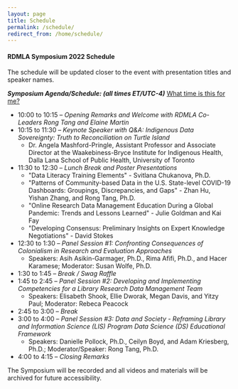 ```yaml
---
layout: page
title: Schedule
permalink: /schedule/
redirect_from: /home/schedule/
---
```


#### RDMLA Symposium 2022 Schedule

The schedule will be updated closer to the event with presentation titles and speaker names.

**_Symposium Agenda/Schedule: (all times ET/UTC-4)_** <a href="https://www.timeanddate.com/worldclock/fixedtime.html?iso=20220422T100000&p1=43" target="_blank">What time is this for me?</a>
  - 10:00 to 10:15 – _Opening Remarks and Welcome with RDMLA Co-Leaders Rong Tang and Elaine Martin_
  - 10:15 to 11:30 – _Keynote Speaker with Q&A: Indigenous Data Sovereignty: Truth to Reconciliation on Turtle Island_
    - Dr. Angela Mashford-Pringle, Assistant Professor and Associate Director at the Waakebiness-Bryce Institute for Indigenous Health, Dalla Lana School of Public Health, University of Toronto
  - 11:30 to 12:30 – _Lunch Break and Poster Presentations_
    - "Data Literacy Training Elements" - Svitlana Chukanova, Ph.D.
    - "Patterns of Community-based Data in the U.S. State-level COVID-19 Dashboards: Groupings, Discrepancies, and Gaps" - Zhan Hu, Yishan Zhang, and Rong Tang, Ph.D.
    - "Online Research Data Management Education During a Global Pandemic: Trends and Lessons Learned" - Julie Goldman and Kai Fay 
    - "Developing Consensus: Preliminary Insights on Expert Knowledge Negotiations" - David Stokes
  - 12:30 to 1:30 – _Panel Session #1: Confronting Consequences of Colonialism in Research and Evaluation Approaches_
    - Speakers: Asih Asikin-Garmager, Ph.D., Rima Afifi, Ph.D., and Hacer Karamese; Moderator: Susan Wolfe, Ph.D. 
  - 1:30 to 1:45 – _Break / Swag Raffle_
  - 1:45 to 2:45 – _Panel Session #2: Developing and Implementing Competencies for a Library Research Data Management Team_
    - Speakers: Elisabeth Shook, Ellie Dworak, Megan Davis, and Yitzy Paul; Moderator: Rebeca Peacock
  - 2:45 to 3:00 – _Break_
  - 3:00 to 4:00 – _Panel Session #3: Data and Society - Reframing Library and Information Science (LIS) Program Data Science (DS) Educational Framework_
    - Speakers: Danielle Pollock, Ph.D., Ceilyn Boyd, and Adam Kriesberg, Ph.D.; Moderator/Speaker: Rong Tang, Ph.D.
  - 4:00 to 4:15 – _Closing Remarks_
 
The Symposium will be recorded and all videos and materials will be archived for future accessibility.
